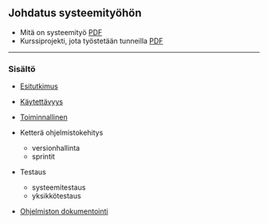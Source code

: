 ## Johdatus systeemityöhön

- Mitä on systeemityö [PDF](http://www.leeniemi.net/syst19/materiaali/syst19.pdf)
- Kurssiprojekti, jota työstetään tunneilla [PDF](http://www.leeniemi.net/syst19/materiaali/Asunnonvuokraus.pdf)

---
### Sisältö

- [Esitutkimus](esitutkimus.html)

- [Käytettävyys](kaytettavyys.html)

- [Toiminnallinen](toiminnallinen.md)

- Ketterä ohjelmistokehitys
    - versionhallinta
    - sprintit

- Testaus
    - systeemitestaus
    - yksikkötestaus

- [Ohjelmiston dokumentointi](ohjelmiston_dokumentointi.md)
    